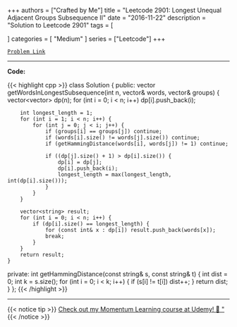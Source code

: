 
+++
authors = ["Crafted by Me"]
title = "Leetcode 2901: Longest Unequal Adjacent Groups Subsequence II"
date = "2016-11-22"
description = "Solution to Leetcode 2901"
tags = [
    
]
categories = [
    "Medium"
]
series = ["Leetcode"]
+++



[`Problem Link`](https://leetcode.com/problems/longest-unequal-adjacent-groups-subsequence-ii/description/)

---

**Code:**

{{< highlight cpp >}}
class Solution {
public:
    vector<string> getWordsInLongestSubsequence(int n, vector<string>& words, vector<int>& groups) {
        vector<vector<int>> dp(n);
        for (int i = 0; i < n; i++) dp[i].push_back(i);

        int longest_length = 1;
        for (int i = 1; i < n; i++) {
            for (int j = 0; j < i; j++) {
                if (groups[i] == groups[j]) continue;
                if (words[i].size() != words[j].size()) continue;
                if (getHammingDistance(words[i], words[j]) != 1) continue;

                if ((dp[j].size() + 1) > dp[i].size()) {
                    dp[i] = dp[j];
                    dp[i].push_back(i);
                    longest_length = max(longest_length, int(dp[i].size()));
                }
            }
        }

        vector<string> result;
        for (int i = 0; i < n; i++) {
            if (dp[i].size() == longest_length) {
                for (const int& x : dp[i]) result.push_back(words[x]);
                break;
            }
        }
        return result;
    }
private:
    int getHammingDistance(const string& s, const string& t) {
        int dist = 0;
        int k = s.size();
        for (int i = 0; i < k; i++) {
            if (s[i] != t[i]) dist++;
        }
        return dist;
    }
};
{{< /highlight >}}



---



{{< notice tip >}}
[Check out my Momentum Learning course at Udemy! 🚀 "](https://www.udemy.com/course/blind-75-the-data-structures-and-algorithms-essentials/)
{{< /notice >}}


